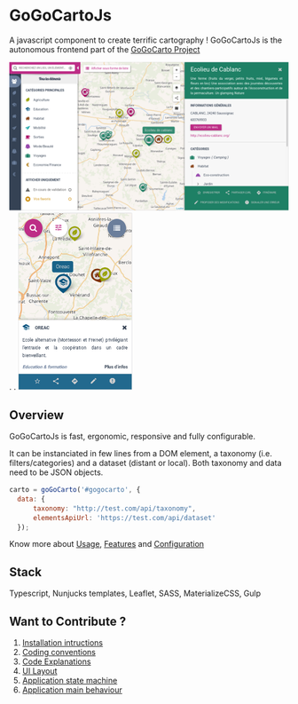 GoGoCartoJs
==========
A javascript component to create terrific cartography ! GoGoCartoJs is the autonomous frontend part of the [GoGoCarto Project](https://github.com/pixelhumain/GoGoCarto)

![alt text](docs/screenshots/desktop.png "Desktop")
.   .   ![alt text](docs/screenshots/mobile.png "Mobile")



Overview
--------

GoGoCartoJs is fast, ergonomic, responsive and fully configurable. 

It can be instanciated in few lines from a DOM element, a taxonomy (i.e. filters/categories) and a dataset (distant or local). Both taxonomy and data need to be JSON objects.

```javascript
carto = goGoCarto('#gogocarto', {
  data: {
      taxonomy: "http://test.com/api/taxonomy",
      elementsApiUrl: 'https://test.com/api/dataset'
  });
```

Know more about [Usage](docs/usage.md), [Features](docs/features.md) and [Configuration](docs/configuration.md)


Stack
-----
Typescript, Nunjucks templates, Leaflet, SASS, MaterializeCSS, Gulp


Want to Contribute ?
-------------

1. [Installation intructions](docs/how-to-contribute/1-Installation.md)
2. [Coding conventions](docs/how-to-contribute/2-Coding-conventions.md)
3. [Code Explanations](docs/how-to-contribute/3-Code-explanations.md)
4. [UI Layout](docs/how-to-contribute/4-Ui-layout.md)
5. [Application state machine](docs/how-to-contribute/5-App-state-mode.md)
6. [Application main behaviour](docs/how-to-contribute/6-App-main-behaviour.md)

